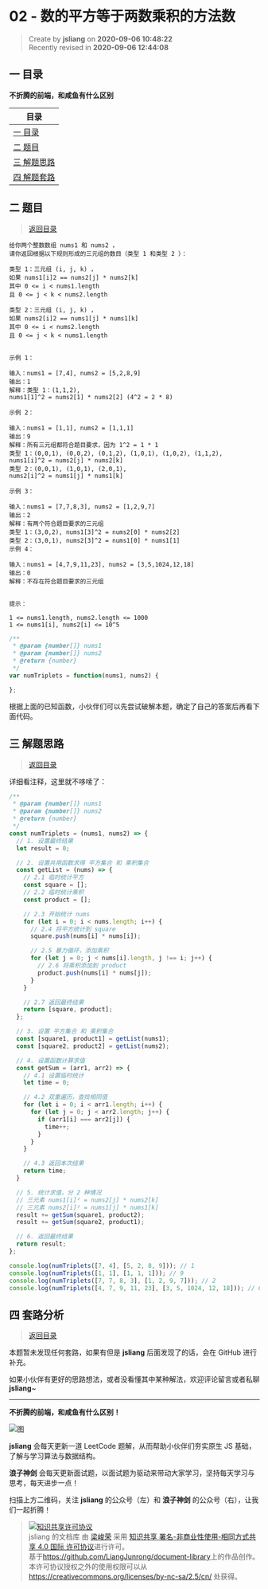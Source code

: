 02 - 数的平方等于两数乘积的方法数
===

> Create by **jsliang** on **2020-09-06 10:48:22**  
> Recently revised in **2020-09-06 12:44:08**

## <a name="chapter-one" id="chapter-one"></a>一 目录

**不折腾的前端，和咸鱼有什么区别**

| 目录 |
| --- |
| [一 目录](#chapter-one) |
| <a name="catalog-chapter-two" id="catalog-chapter-two"></a>[二 题目](#chapter-two) |
| <a name="catalog-chapter-three" id="catalog-chapter-three"></a>[三 解题思路](#chapter-three) |
| <a name="catalog-chapter-four" id="catalog-chapter-four"></a>[四 解题套路](#chapter-four) |

## <a name="chapter-two" id="chapter-two"></a>二 题目

> [返回目录](#chapter-one)

```
给你两个整数数组 nums1 和 nums2 ，
请你返回根据以下规则形成的三元组的数目（类型 1 和类型 2 ）：

类型 1：三元组 (i, j, k) ，
如果 nums1[i]2 == nums2[j] * nums2[k]
其中 0 <= i < nums1.length
且 0 <= j < k < nums2.length

类型 2：三元组 (i, j, k) ，
如果 nums2[i]2 == nums1[j] * nums1[k]
其中 0 <= i < nums2.length
且 0 <= j < k < nums1.length
 

示例 1：

输入：nums1 = [7,4], nums2 = [5,2,8,9]
输出：1
解释：类型 1：(1,1,2),
nums1[1]^2 = nums2[1] * nums2[2] (4^2 = 2 * 8)

示例 2：

输入：nums1 = [1,1], nums2 = [1,1,1]
输出：9
解释：所有三元组都符合题目要求，因为 1^2 = 1 * 1
类型 1：(0,0,1), (0,0,2), (0,1,2), (1,0,1), (1,0,2), (1,1,2),
nums1[i]^2 = nums2[j] * nums2[k]
类型 2：(0,0,1), (1,0,1), (2,0,1),
nums2[i]^2 = nums1[j] * nums1[k]

示例 3：

输入：nums1 = [7,7,8,3], nums2 = [1,2,9,7]
输出：2
解释：有两个符合题目要求的三元组
类型 1：(3,0,2), nums1[3]^2 = nums2[0] * nums2[2]
类型 2：(3,0,1), nums2[3]^2 = nums1[0] * nums1[1]
示例 4：

输入：nums1 = [4,7,9,11,23], nums2 = [3,5,1024,12,18]
输出：0
解释：不存在符合题目要求的三元组
 

提示：

1 <= nums1.length, nums2.length <= 1000
1 <= nums1[i], nums2[i] <= 10^5
```

```js
/**
 * @param {number[]} nums1
 * @param {number[]} nums2
 * @return {number}
 */
var numTriplets = function(nums1, nums2) {

};
```

根据上面的已知函数，小伙伴们可以先尝试破解本题，确定了自己的答案后再看下面代码。

## <a name="chapter-three" id="chapter-three"></a>三 解题思路

> [返回目录](#chapter-one)

详细看注释，这里就不哆嗦了：

```js
/**
 * @param {number[]} nums1
 * @param {number[]} nums2
 * @return {number}
 */
const numTriplets = (nums1, nums2) => {
  // 1. 设置最终结果
  let result = 0;

  // 2. 设置共用函数求得 平方集合 和 乘积集合
  const getList = (nums) => {
    // 2.1 临时统计平方
    const square = []; 
    // 2.2 临时统计乘积
    const product = [];

    // 2.3 开始统计 nums
    for (let i = 0; i < nums.length; i++) {
      // 2.4 将平方统计到 square
      square.push(nums[i] * nums[i]);

      // 2.5 暴力循环，添加乘积
      for (let j = 0; j < nums[i].length, j !== i; j++) {
        // 2.6 将乘积添加到 product
        product.push(nums[i] * nums[j]);
      }
    }

    // 2.7 返回最终结果
    return [square, product];
  };

  // 3. 设置 平方集合 和 乘积集合
  const [square1, product1] = getList(nums1);
  const [square2, product2] = getList(nums2);

  // 4. 设置函数计算求值
  const getSum = (arr1, arr2) => {
    // 4.1 设置临时统计
    let time = 0;

    // 4.2 双重遍历，查找相同值
    for (let i = 0; i < arr1.length; i++) {
      for (let j = 0; j < arr2.length; j++) {
        if (arr1[i] === arr2[j]) {
          time++;
        }
      }
    }

    // 4.3 返回本次结果
    return time;
  }

  // 5. 统计求值，分 2 种情况
  // 三元素 nums1[i]² = nums2[j] * nums2[k]
  // 三元素 nums2[i]² = nums1[j] * nums1[k]
  result += getSum(square1, product2);
  result += getSum(square2, product1);

  // 6. 返回最终结果
  return result;
};

console.log(numTriplets([7, 4], [5, 2, 8, 9])); // 1
console.log(numTriplets([1, 1], [1, 1, 1])); // 9
console.log(numTriplets([7, 7, 8, 3], [1, 2, 9, 7])); // 2
console.log(numTriplets([4, 7, 9, 11, 23], [3, 5, 1024, 12, 18])); // 0
```

## <a name="chapter-four" id="chapter-four"></a>四 套路分析

> [返回目录](#chapter-one)

本题暂未发现任何套路，如果有但是 **jsliang** 后面发现了的话，会在 GitHub 进行补充。

如果小伙伴有更好的思路想法，或者没看懂其中某种解法，欢迎评论留言或者私聊 **jsliang**~

---

**不折腾的前端，和咸鱼有什么区别！**

![图](https://github.com/LiangJunrong/document-library/blob/master/public-repertory/img/z-index-small.png?raw=true)

**jsliang** 会每天更新一道 LeetCode 题解，从而帮助小伙伴们夯实原生 JS 基础，了解与学习算法与数据结构。

**浪子神剑** 会每天更新面试题，以面试题为驱动来带动大家学习，坚持每天学习与思考，每天进步一点！

扫描上方二维码，关注 **jsliang** 的公众号（左）和 **浪子神剑** 的公众号（右），让我们一起折腾！

> <a rel="license" href="http://creativecommons.org/licenses/by-nc-sa/4.0/"><img alt="知识共享许可协议" style="border-width:0" src="https://i.creativecommons.org/l/by-nc-sa/4.0/88x31.png" /></a><br /><span xmlns:dct="http://purl.org/dc/terms/" property="dct:title">jsliang 的文档库</span> 由 <a xmlns:cc="http://creativecommons.org/ns#" href="https://github.com/LiangJunrong/document-library" property="cc:attributionName" rel="cc:attributionURL">梁峻荣</a> 采用 <a rel="license" href="http://creativecommons.org/licenses/by-nc-sa/4.0/">知识共享 署名-非商业性使用-相同方式共享 4.0 国际 许可协议</a>进行许可。<br />基于<a xmlns:dct="http://purl.org/dc/terms/" href="https://github.com/LiangJunrong/document-library" rel="dct:source">https://github.com/LiangJunrong/document-library</a>上的作品创作。<br />本许可协议授权之外的使用权限可以从 <a xmlns:cc="http://creativecommons.org/ns#" href="https://creativecommons.org/licenses/by-nc-sa/2.5/cn/" rel="cc:morePermissions">https://creativecommons.org/licenses/by-nc-sa/2.5/cn/</a> 处获得。